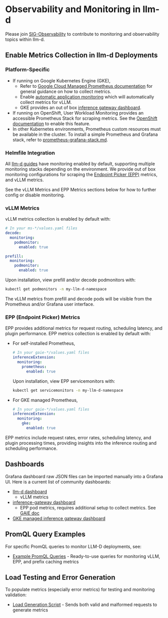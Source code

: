 # Observability and Monitoring in llm-d

Please join [SIG-Observability](https://github.com/llm-d/llm-d/blob/dev/SIGS.md#sig-observability) to contribute to monitoring and observability topics within llm-d.

## Enable Metrics Collection in llm-d Deployments

### Platform-Specific

- If running on Google Kubernetes Engine (GKE), 
  - Refer to [Google Cloud Managed Prometheus documentation](https://cloud.google.com/stackdriver/docs/managed-prometheus)
  for general guidance on how to collect metrics.
  - Enable [automatic application monitoring](https://cloud.google.com/kubernetes-engine/docs/how-to/configure-automatic-application-monitoring) which will automatically collect metrics for vLLM.
  - GKE provides an out of box [inference gateway dashboard](https://cloud.google.com/kubernetes-engine/docs/how-to/customize-gke-inference-gateway-configurations#inference-gateway-dashboard).
- If running on OpenShift, User Workload Monitoring provides an accessible Prometheus Stack for scraping metrics. See the
  [OpenShift documentation](https://docs.redhat.com/en/documentation/openshift_container_platform/4.18/html/monitoring/configuring-user-workload-monitoring#enabling-monitoring-for-user-defined-projects_preparing-to-configure-the-monitoring-stack-uwm)
  to enable this feature.
- In other Kubernetes environments, Prometheus custom resources must be available in the cluster. To install a simple Prometheus and Grafana stack,
  refer to [prometheus-grafana-stack.md](./prometheus-grafana-stack.md).

### Helmfile Integration

All [llm-d guides](../../guides/README.md) have monitoring enabled by default, supporting multiple monitoring stacks depending on the environment. We provide out of box monitoring configurations for scraping the [Endpoint Picker (EPP)](https://github.com/kubernetes-sigs/gateway-api-inference-extension/tree/main/docs/proposals/004-endpoint-picker-protocol) metrics, and vLLM metrics.

See the vLLM Metrics and EPP Metrics sections below for how to further config or disable monitoring.

### vLLM Metrics

vLLM metrics collection is enabled by default with:

```yaml
# In your ms-*/values.yaml files
decode:
  monitoring:
    podmonitor:
      enabled: true

prefill:
  monitoring:
    podmonitor:
      enabled: true
```

Upon installation, view prefill and/or decode podmonitors with:

```bash
kubectl get podmonitors -n my-llm-d-namespace
```

The vLLM metrics from prefill and decode pods will be visible from the Prometheus and/or Grafana user interface.

### EPP (Endpoint Picker) Metrics

EPP provides additional metrics for request routing, scheduling latency, and plugin performance. EPP metrics collection is enabled by default with:

* For self-installed Prometheus,

  ```yaml
  # In your gaie-*/values.yaml files
  inferenceExtension:
    monitoring:
      prometheus:
        enabled: true
  ```

  Upon installation, view EPP servicemonitors with:

  ```bash
  kubectl get servicemonitors -n my-llm-d-namespace
  ```

* For GKE managed Prometheus,

  ```yaml
  # In your gaie-*/values.yaml files
  inferenceExtension:
    monitoring:
      gke:
        enabled: true
  ```

EPP metrics include request rates, error rates, scheduling latency, and plugin processing times, providing insights into the inference routing and scheduling performance.

## Dashboards

Grafana dashboard raw JSON files can be imported manually into a Grafana UI. Here is a current list of community dashboards:

- [llm-d dashboard](./grafana/dashboards/llm-d-dashboard.json)
  - vLLM metrics
- [inference-gateway dashboard](https://github.com/kubernetes-sigs/gateway-api-inference-extension/blob/main/tools/dashboards/inference_gateway.json)
  - EPP pod metrics, requires additional setup to collect metrics. See [GAIE doc](https://github.com/kubernetes-sigs/gateway-api-inference-extension/blob/main/tools/dashboards/README.md)
- [GKE managed inference gateway dashboard](https://cloud.google.com/kubernetes-engine/docs/how-to/customize-gke-inference-gateway-configurations#inference-gateway-dashboard)

## PromQL Query Examples

For specific PromQL queries to monitor LLM-D deployments, see:

- [Example PromQL Queries](./example-promQL-queries.md) - Ready-to-use queries for monitoring vLLM, EPP, and prefix caching metrics

## Load Testing and Error Generation

To populate metrics (especially error metrics) for testing and monitoring validation:

- [Load Generation Script](./scripts/generate-load-llmd.sh) - Sends both valid and malformed requests to generate metrics

